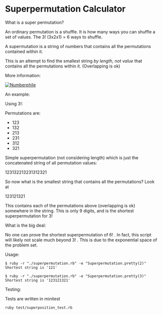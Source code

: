 # Superpermutation Calculator

What is a super permutation?

An ordinary permutation is a shuffle. It is how many ways you can shuffle a set of values. The 3! (3x2x1) = 6 ways to shuffle.

A supermutation is a string of numbers that contains all the permutations contained within it.

This is an attempt to find the smallest string *by length, not value* that contains all the permutations within it. (Overlapping is ok)

More information:

[![Numberphile](http://img.youtube.com/vi/wJGE4aEWc28/0.jpg)](http://www.youtube.com/watch?v=wJGE4aEWc28)

An example:

Using 3!:

Permutations are:
* 123
* 132
* 213
* 231
* 312
* 321

Simple superpermutation (not considering length) which is just the concatenated string of all permutation values:

123132213231312321

So now what is the smallest string that contains all the permutations? Look at

123121321

This contains each of the permutations above (overlapping is ok) somewhere in the string. This is only 9 digits, and is the shortest superpermutation for 3!

What is the big deal:

No one can prove the shortest superpermutation of 6! . In fact, this script will likely not scale much beyond 3! . This is due to the exponential space of the problem set.

Usage:

```
$ ruby -r "./superpermutation.rb" -e "Superpermutation.pretty(2)"
Shortest string is '121'

$ ruby -r "./superpermutation.rb" -e "Superpermutation.pretty(3)"
Shortest string is '123121321'
```

Testing:

Tests are written in minitest

```
ruby test/superposition_test.rb
```
